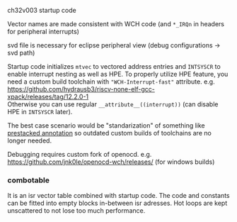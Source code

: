 ch32v003 startup code

Vector names are made consistent with WCH code (and `*_IRQn` in headers for peripheral interrupts)

svd file is necessary for eclipse peripheral view (debug configurations -> svd path)

Startup code initializes `mtvec` to vectored address entries and `INTSYSCR` to enable
interrupt nesting as well as HPE.
To properly utilize HPE feature, you need a custom build toolchain with `"WCH-Interrupt-fast"` attribute.
e.g. https://github.com/hydrausb3/riscv-none-elf-gcc-xpack/releases/tag/12.2.0-1 \
Otherwise you can use regular `__attribute__((interrupt))` (can disable HPE in `INTSYSCR` later).

The best case scenario would be "standarization" of something like
[prestacked annotation](https://github.com/riscv-non-isa/riscv-c-api-doc/pull/53)
so outdated custom builds of toolchains are no longer needed.

Debugging requires custom fork of openocd. e.g. https://github.com/jnk0le/openocd-wch/releases/ (for windows builds)

### combotable

It is an isr vector table combined with startup code.
The code and constants can be fitted into empty blocks in-between isr adresses.
Hot loops are kept unscattered to not lose too much performance.